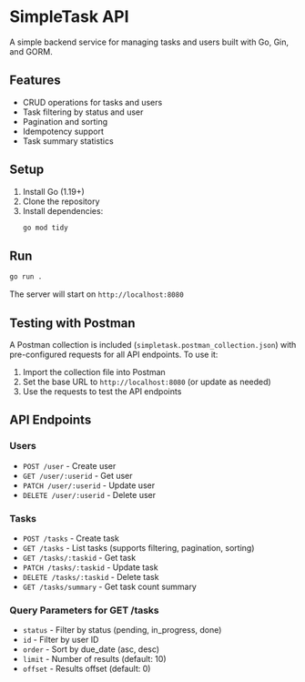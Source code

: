 # SimpleTask API

A simple backend service for managing tasks and users built with Go, Gin, and GORM.

## Features

- CRUD operations for tasks and users
- Task filtering by status and user
- Pagination and sorting
- Idempotency support
- Task summary statistics

## Setup

1. Install Go (1.19+)
2. Clone the repository
3. Install dependencies:
   ```bash
   go mod tidy
   ```

## Run

```bash
go run .
```

The server will start on `http://localhost:8080`

## Testing with Postman

A Postman collection is included (`simpletask.postman_collection.json`) with pre-configured requests for all API endpoints. To use it:

1. Import the collection file into Postman
2. Set the base URL to `http://localhost:8080` (or update as needed)
3. Use the requests to test the API endpoints

## API Endpoints

### Users
- `POST /user` - Create user
- `GET /user/:userid` - Get user
- `PATCH /user/:userid` - Update user
- `DELETE /user/:userid` - Delete user

### Tasks
- `POST /tasks` - Create task
- `GET /tasks` - List tasks (supports filtering, pagination, sorting)
- `GET /tasks/:taskid` - Get task
- `PATCH /tasks/:taskid` - Update task
- `DELETE /tasks/:taskid` - Delete task
- `GET /tasks/summary` - Get task count summary

### Query Parameters for GET /tasks
- `status` - Filter by status (pending, in_progress, done)
- `id` - Filter by user ID
- `order` - Sort by due_date (asc, desc)
- `limit` - Number of results (default: 10)
- `offset` - Results offset (default: 0)
